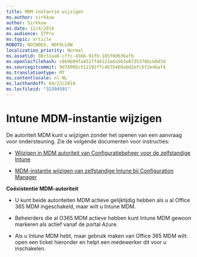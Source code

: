 ```yaml
---
title: MDM-instantie wijzigen
ms.author: sirkkuw
author: Sirkkuw
ms.date: 12/4/2018
ms.audience: ITPro
ms.topic: article
ROBOTS: NOINDEX, NOFOLLOW
localization_priority: Normal
ms.assetid: 08c51aa6-cffc-456b-91fb-185f0d636afb
ms.openlocfilehash: c869609fa4527f46121eda563e0735378bcb0d3d
ms.sourcegitcommit: 9d78905c512192ffc4675468abd2efc5f2e4baf4
ms.translationtype: MT
ms.contentlocale: nl-NL
ms.lasthandoff: 04/23/2019
ms.locfileid: "32394591"
---
```

# <a name="change-intune-mdm-authority"></a>Intune MDM-instantie wijzigen

De autoriteit MDM kunt u wijzigen zonder het openen van een aanvraag voor ondersteuning. Zie de volgende documenten voor instructies:
  
- [Wijzigen in MDM autoriteit van Configuratiebeheer voor de zelfstandige Intune](https://docs.microsoft.com/sccm/mdm/deploy-use/migrate-change-mdm-authority)
    
- [MDM-instantie wijzigen van zelfstandige Intune bij Configuration Manager](https://docs.microsoft.com/sccm/mdm/deploy-use/change-mdm-authority)
    
 **Coëxistentie MDM-autoriteit**
  
- U kunt beide autoriteiten MDM actieve gelijktijdig hebben als u al Office 365 MDM ingeschakeld, maar wilt u Intune MDM.
    
- Beheerders die al O365 MDM actieve hebben kunt Intune MDM gewoon markeren als actief vanaf de portal Azure.
    
- Als u Intune MDM hebt, maar gebruik maken van Office 365 MDM wilt: open een ticket hieronder en helpt een medewerker dit voor u inschakelen.
    

